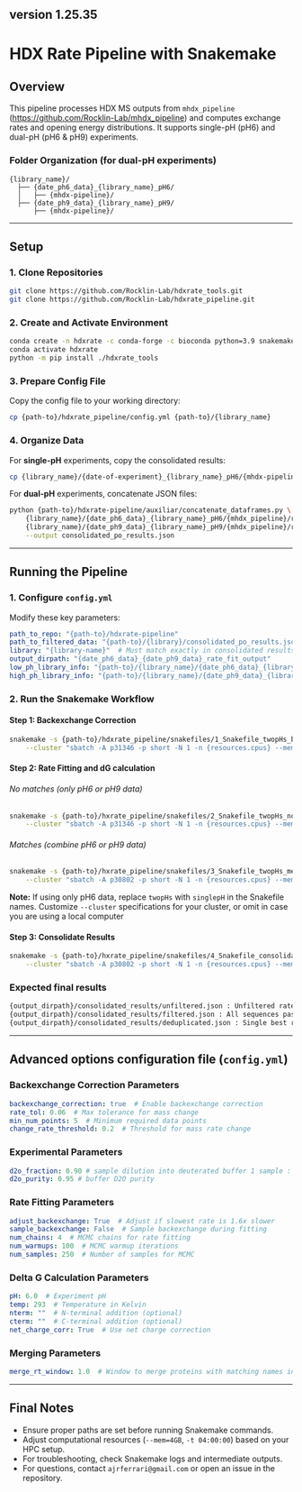 ## version 1.25.35

# **HDX Rate Pipeline with Snakemake**

## **Overview**
This pipeline processes HDX MS outputs from `mhdx_pipeline` (https://github.com/Rocklin-Lab/mhdx_pipeline) and computes exchange rates and opening energy distributions. It supports single-pH (pH6) and dual-pH (pH6 & pH9) experiments.

### **Folder Organization** (for dual-pH experiments)
```
{library_name}/
  ├── {date_ph6_data}_{library_name}_pH6/
  │   ├── {mhdx-pipeline}/
  ├── {date_ph9_data}_{library_name}_pH9/
      ├── {mhdx-pipeline}/
```

---
## **Setup**

### **1. Clone Repositories**
```bash
git clone https://github.com/Rocklin-Lab/hdxrate_tools.git
git clone https://github.com/Rocklin-Lab/hdxrate_pipeline.git
```

### **2. Create and Activate Environment**
```bash
conda create -n hdxrate -c conda-forge -c bioconda python=3.9 snakemake=7.26.0
conda activate hdxrate
python -m pip install ./hdxrate_tools
```

### **3. Prepare Config File**
Copy the config file to your working directory:
```bash
cp {path-to}/hdxrate_pipeline/config.yml {path-to}/{library_name}
```

### **4. Organize Data**
For **single-pH** experiments, copy the consolidated results:
```bash
cp {library_name}/{date-of-experiment}_{library_name}_pH6/{mhdx-pipeline}/resources/10_ic_time_series/consolidated_results.json .
```
For **dual-pH** experiments, concatenate JSON files:
```bash
python {path-to}/hdxrate-pipeline/auxiliar/concatenate_dataframes.py \
    {library_name}/{date_ph6_data}_{library_name}_pH6/{mhdx_pipeline}/resources/10_ic_time_series/consolidated_results.json \
    {library_name}/{date_ph9_data}_{library_name}_pH9/{mhdx_pipeline}/resources/10_ic_time_series/consolidated_results.json \
    --output consolidated_po_results.json
```

---
## **Running the Pipeline**
### **1. Configure `config.yml`**
Modify these key parameters:
```yaml
path_to_repo: "{path-to}/hdxrate-pipeline"
path_to_filtered_data: "{path-to}/{library}/consolidated_po_results.json"
library: "{library-name}"  # Must match exactly in consolidated results
output_dirpath: "{date_ph6_data}_{date_ph9_data}_rate_fit_output"
low_ph_library_info: "{path-to}/{library_name}/{date_ph6_data}_{library_name}_pH6/mhdx_pipeline/resources/7_idotp_filter/checked_library_info.json"
high_ph_library_info: "{path-to}/{library_name}/{date_ph9_data}_{library_name}_pH9/mhdx_pipeline/resources/7_idotp_filter/checked_library_info.json"
```

### **2. Run the Snakemake Workflow**
#### **Step 1: Backexchange Correction**
```bash
snakemake -s {path-to}/hdxrate_pipeline/snakefiles/1_Snakefile_twopHs_bx -j 1000 --keep-going \
    --cluster "sbatch -A p31346 -p short -N 1 -n {resources.cpus} --mem=4GB -t 04:00:00" --max-jobs-per-second 3
```
#### **Step 2: Rate Fitting and dG calculation**

###### No matches (only pH6 or pH9 data)

```bash
snakemake -s {path-to}/hxrate_pipeline/snakefiles/2_Snakefile_twopHs_nomatches -j 1000 --keep-going \
    --cluster "sbatch -A p31346 -p short -N 1 -n {resources.cpus} --mem=4GB -t 04:00:00" --max-jobs-per-second 3
```

###### Matches (combine pH6 or pH9 data)

```bash
snakemake -s {path-to}/hxrate_pipeline/snakefiles/3_Snakefile_twopHs_merge -j 1000 --keep-going \
    --cluster "sbatch -A p30802 -p short -N 1 -n {resources.cpus} --mem=4GB -t 04:00:00" --max-jobs-per-second 3
```
**Note:** If using only pH6 data, replace `twopHs` with `singlepH` in the Snakefile names. Customize `--cluster` specifications for your cluster, or omit in case you are using a local computer

#### **Step 3: Consolidate Results**
```bash
snakemake -s {path-to}/hxrate_pipeline/snakefiles/4_Snakefile_consolidate_results -j 1000 --keep-going \
    --cluster "sbatch -A p30802 -p short -N 1 -n {resources.cpus} --mem=4GB -t 04:00:00" --max-jobs-per-second 3
```

### **Expected final results**
```bash
{output_dirpath}/consolidated_results/unfiltered.json : Unfiltered rate fitting results
{output_dirpath}/consolidated_results/filtered.json : All sequences passing filtering criteria
{output_dirpath}/consolidated_results/deduplicated.json : Single best results per sequence
```

---
## **Advanced options configuration file (`config.yml`)**

### **Backexchange Correction Parameters**
```yaml
backexchange_correction: true  # Enable backexchange correction
rate_tol: 0.06  # Max tolerance for mass change
min_num_points: 5  # Minimum required data points
change_rate_threshold: 0.2  # Threshold for mass rate change
```

### **Experimental Parameters**
```yaml
d2o_fraction: 0.90 # sample dilution into deuterated buffer 1 sample : 9 d2o buffer
d2o_purity: 0.95 # buffer D2O purity
```

### **Rate Fitting Parameters**
```yaml
adjust_backexchange: True  # Adjust if slowest rate is 1.6x slower
sample_backexchange: False  # Sample backexchange during fitting
num_chains: 4  # MCMC chains for rate fitting
num_warmups: 100  # MCMC warmup iterations
num_samples: 250  # Number of samples for MCMC
```

### **Delta G Calculation Parameters**
```yaml
pH: 6.0  # Experiment pH
temp: 293  # Temperature in Kelvin
nterm: ""  # N-terminal addition (optional)
cterm: ""  # C-terminal addition (optional)
net_charge_corr: True  # Use net charge correction
```

### **Merging Parameters**
```yaml
merge_rt_window: 1.0  # Window to merge proteins with matching names in minutes
```

---
## **Final Notes**
- Ensure proper paths are set before running Snakemake commands.
- Adjust computational resources (`--mem=4GB`, `-t 04:00:00`) based on your HPC setup.
- For troubleshooting, check Snakemake logs and intermediate outputs.
- For questions, contact `ajrferrari@gmail.com` or open an issue in the repository.


